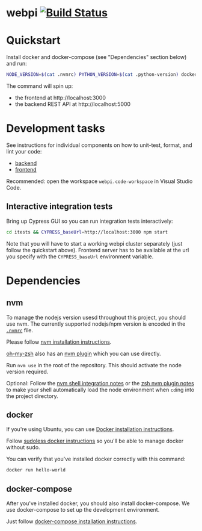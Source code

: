 # webpi [![Build Status](https://travis-ci.org/urbas/webpi.svg?branch=master)](https://travis-ci.org/urbas/webpi)

# Quickstart
Install docker and docker-compose (see "Dependencies" section below) and run:
```bash
NODE_VERSION=$(cat .nvmrc) PYTHON_VERSION=$(cat .python-version) docker-compose up --build backend frontend
```
The command will spin up:

- the frontend at http://localhost:3000
- the backend REST API at http://localhost:5000

# Development tasks
See instructions for individual components on how to unit-test, format, and lint your code:

- [backend](./backend/README.md)
- [frontend](./frontend/README.md)

Recommended: open the workspace `webpi.code-workspace` in Visual Studio Code.

## Interactive integration tests
Bring up Cypress GUI so you can run integration tests interactively:
```bash
cd itests && CYPRESS_baseUrl=http://localhost:3000 npm start
```
Note that you will have to start a working webpi cluster separately (just follow the quickstart above). Frontend server has to be available at the url you specify with the `CYPRESS_baseUrl` environment variable.

# Dependencies

## nvm
To manage the nodejs version usesd throughout this project, you should use nvm. The currently supported nodejs/npm version is encoded in the [`.nvmrc`](./.nvmrc) file.

Please follow [nvm installation instructions].

[oh-my-zsh] also has an [nvm plugin] which you can use directly.

Run `nvm use` in the root of the repository. This should activate the node version required.

Optional: Follow the [nvm shell integration notes] or the [zsh nvm plugin notes] to make your shell automatically load the node environment when `cd`ing into the project directory.

## docker
If you're using Ubuntu, you can use [Docker installation instructions].

Follow [sudoless docker instructions] so you'll be able to manage docker without sudo.

You can verify that you've installed docker correctly with this command:
```bash
docker run hello-world
```

## docker-compose
After you've installed docker, you should also install docker-compose. We use docker-compose to set up the development environment.

Just follow [docker-compose installation instructions].


[CI/CD dashboard]: https://bitbucket.org/webpi/webpi-web/addon/pipelines/home
[Docker installation instructions]: https://docs.docker.com/install/linux/docker-ce/ubuntu/#install-docker-ce
[docker-compose installation instructions]: https://docs.docker.com/compose/install/#install-compose
[nvm installation instructions]: https://github.com/creationix/nvm
[nvm plugin]: https://github.com/lukechilds/zsh-nvm
[nvm shell integration notes]: https://github.com/creationix/nvm#deeper-shell-integration
[oh-my-zsh]: https://github.com/robbyrussell/oh-my-zsh
[sudoless docker instructions]: https://docs.docker.com/install/linux/linux-postinstall/#manage-docker-as-a-non-root-user
[zsh nvm plugin notes]: https://github.com/lukechilds/zsh-nvm#auto-use
